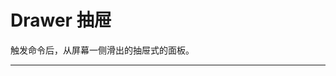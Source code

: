 # Drawer 抽屉

触发命令后，从屏幕一侧滑出的抽屉式的面板。

---

<script setup>
import DrawerApi from "./component/drawer-api.md"
import DrawerMethodApi from "./component/drawer-method-api.md"
</script>

<drawer-api />
<drawer-method-api />
